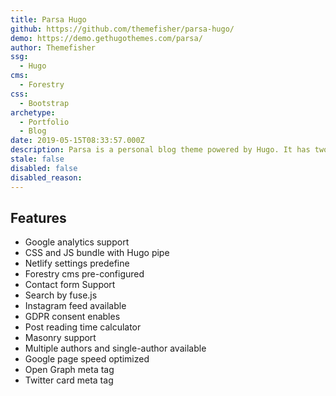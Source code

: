 ```yaml
---
title: Parsa Hugo
github: https://github.com/themefisher/parsa-hugo/
demo: https://demo.gethugothemes.com/parsa/
author: Themefisher
ssg:
  - Hugo
cms:
  - Forestry
css:
  - Bootstrap
archetype:
  - Portfolio
  - Blog
date: 2019-05-15T08:33:57.000Z
description: Parsa is a personal blog theme powered by Hugo. It has two homepages. Also can be used for portfolio template
stale: false
disabled: false
disabled_reason:
---
```


## Features
* Google analytics support
* CSS and JS bundle with Hugo pipe
* Netlify settings predefine
* Forestry cms pre-configured
* Contact form Support
* Search by fuse.js
* Instagram feed available
* GDPR consent enables
* Post reading time calculator
* Masonry support
* Multiple authors and single-author available
* Google page speed optimized
* Open Graph meta tag
* Twitter card meta tag